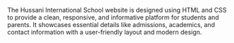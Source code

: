 The Hussani International School website is designed using HTML and CSS to provide a clean, responsive, and informative platform for students and parents. It showcases essential details like admissions, academics, and contact information with a user-friendly layout and modern design.
